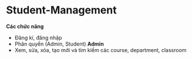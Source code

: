 # Student-Management
**Các chức năng**
  - Đăng kí, đăng nhập
  - Phân quyền (Admin, Student)
**Admin**
  - Xem, sửa, xóa, tạo mới và tìm kiếm các course, department, classroom
